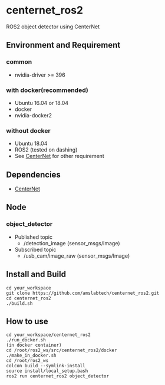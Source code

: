 # centernet_ros2
ROS2 object detector using CenterNet

## Environment and Requirement
### common
- nvidia-driver >= 396
### with docker(recommended)
- Ubuntu 16.04 or 18.04
- docker
- nvidia-docker2
### without docker
- Ubuntu 18.04
- ROS2 (tested on dashing)
- See [CenterNet](https://github.com/xingyizhou/CenterNet) for other requirement

## Dependencies
- [CenterNet](https://github.com/xingyizhou/CenterNet)

## Node
### object_detector
- Published topic
  - /detection_image (sensor_msgs/Image)
- Subscribed topic
  - /usb_cam/image_raw (sensor_msgs/Image)

## Install and Build
```
cd your_workspace
git clone https://github.com/amslabtech/centernet_ros2.git
cd centernet_ros2
./build.sh
```

## How to use
```
cd your_workspace/centernet_ros2
./run_docker.sh
(in docker container)
cd /root/ros2_ws/src/centernet_ros2/docker
./make_in_docker.sh
cd /root/ros2_ws
colcon build --symlink-install
source install/local_setup.bash
ros2 run centernet_ros2 object_detector
```
